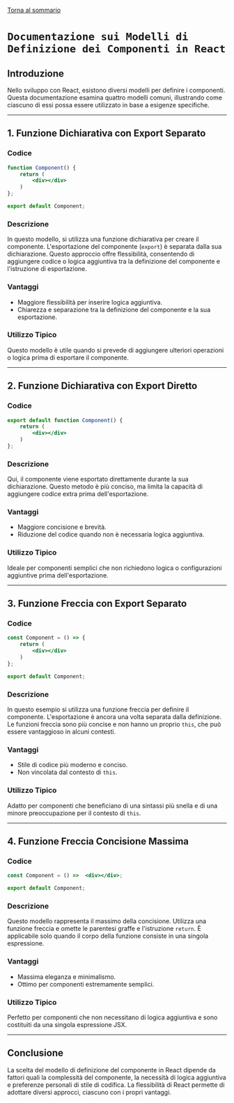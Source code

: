 [Torna al sommario](../Summary.md)

# `Documentazione sui Modelli di Definizione dei Componenti in React`

## Introduzione
Nello sviluppo con React, esistono diversi modelli per definire i componenti. Questa documentazione esamina quattro modelli comuni, illustrando come ciascuno di essi possa essere utilizzato in base a esigenze specifiche.

---

## 1. Funzione Dichiarativa con Export Separato

### Codice
```jsx
function Component() {
    return (
        <div></div>
    )
};

export default Component;
```

### Descrizione
In questo modello, si utilizza una funzione dichiarativa per creare il componente. L'esportazione del componente (`export`) è separata dalla sua dichiarazione. Questo approccio offre flessibilità, consentendo di aggiungere codice o logica aggiuntiva tra la definizione del componente e l'istruzione di esportazione.

### Vantaggi
- Maggiore flessibilità per inserire logica aggiuntiva.
- Chiarezza e separazione tra la definizione del componente e la sua esportazione.

### Utilizzo Tipico
Questo modello è utile quando si prevede di aggiungere ulteriori operazioni o logica prima di esportare il componente.

---

## 2. Funzione Dichiarativa con Export Diretto

### Codice
```jsx
export default function Component() {
    return (
        <div></div>
    )
};
```

### Descrizione
Qui, il componente viene esportato direttamente durante la sua dichiarazione. Questo metodo è più conciso, ma limita la capacità di aggiungere codice extra prima dell'esportazione.

### Vantaggi
- Maggiore concisione e brevità.
- Riduzione del codice quando non è necessaria logica aggiuntiva.

### Utilizzo Tipico
Ideale per componenti semplici che non richiedono logica o configurazioni aggiuntive prima dell'esportazione.

---

## 3. Funzione Freccia con Export Separato

### Codice
```jsx
const Component = () => {
    return (
        <div></div>
    )
};

export default Component;
```

### Descrizione
In questo esempio si utilizza una funzione freccia per definire il componente. L'esportazione è ancora una volta separata dalla definizione. Le funzioni freccia sono più concise e non hanno un proprio `this`, che può essere vantaggioso in alcuni contesti.

### Vantaggi
- Stile di codice più moderno e conciso.
- Non vincolata dal contesto di `this`.

### Utilizzo Tipico
Adatto per componenti che beneficiano di una sintassi più snella e di una minore preoccupazione per il contesto di `this`.

---

## 4. Funzione Freccia Concisione Massima

### Codice
```jsx
const Component = () =>  <div></div>;

export default Component;
```

### Descrizione
Questo modello rappresenta il massimo della concisione. Utilizza una funzione freccia e omette le parentesi graffe e l'istruzione `return`. È applicabile solo quando il corpo della funzione consiste in una singola espressione.

### Vantaggi
- Massima eleganza e minimalismo.
- Ottimo per componenti estremamente semplici.

### Utilizzo Tipico
Perfetto per componenti che non necessitano di logica aggiuntiva e sono costituiti da una singola espressione JSX.

---

## Conclusione
La scelta del modello di definizione del componente in React dipende da fattori quali la complessità del componente, la necessità di logica aggiuntiva e preferenze personali di stile di codifica. La flessibilità di React permette di adottare diversi approcci, ciascuno con i propri vantaggi.